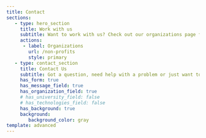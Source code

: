 ```yaml
---
title: Contact
sections:
   - type: hero_section
     title: Work with us
     subtitle: Want to work with us? Check out our organizations page for more info
     actions:
      - label: Organizations
        url: /non-profits
        style: primary
   - type: contact_section
     title: Contact Us
     subtitle: Got a question, need help with a problem or just want to leave feedback? Leave us your contact info and we will get back to you.
     has_form: true
     has_message_field: true
     has_organization_field: true
     # has_university_field: false
     # has_technologies_field: false
     has_background: true
     background:
        background_color: gray
template: advanced
---
```

